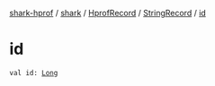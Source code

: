 [shark-hprof](../../../index.md) / [shark](../../index.md) / [HprofRecord](../index.md) / [StringRecord](index.md) / [id](./id.md)

# id

`val id: `[`Long`](https://kotlinlang.org/api/latest/jvm/stdlib/kotlin/-long/index.html)
